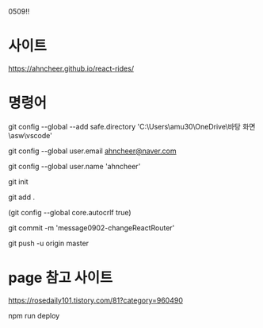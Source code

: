 0509!!

# 사이트 
https://ahncheer.github.io/react-rides/

# 명령어
git config --global --add safe.directory 'C:\Users\amu30\OneDrive\바탕 화면\asw\vscode'

git config --global user.email ahncheer@naver.com

git config --global user.name 'ahncheer'


git init

git add .

(git config --global core.autocrlf true)

git commit -m 'message0902-changeReactRouter'

git push -u origin master

# page 참고 사이트

https://rosedaily101.tistory.com/81?category=960490

npm run deploy
